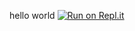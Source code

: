 hello world
[![Run on Repl.it](https://repl.it/badge/github/dead-weight/chat2)](https://repl.it/github/dead-weight/chat2)
